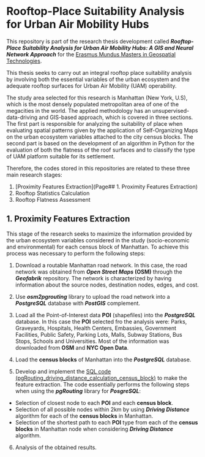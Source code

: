 # Rooftop-Place Suitability Analysis for Urban Air Mobility Hubs
This repository is part of the research thesis development called **_Rooftop-Place Suitability Analysis for Urban Air Mobility Hubs: A GIS and Neural Network Approach_** for the [Erasmus Mundus Masters in Geospatial Technologies](http://mastergeotech.info/).

This thesis seeks to carry out an integral rooftop place suitability analysis by involving both the essential variables of the urban ecosystem and the adequate rooftop surfaces for Urban Air Mobility (UAM) operability.

The study area selected for this research is Manhattan (New York, U.S), which is the most densely populated metropolitan area of one of the megacities in the world. The applied methodology has an unsupervised-data-driving and GIS-based approach, which is covered in three sections. The first part is responsible for analyzing the suitability of place when evaluating spatial patterns given by the application of Self-Organizing Maps on the urban ecosystem variables attached to the city census blocks. The second part is based on the development of an algorithm in Python for the evaluation of both the flatness of the roof surfaces and to classify the type of UAM platform suitable for its settlement.

Therefore, the codes stored in this repositories are related to these three main research stages:
1. [Proximity Features Extraction](Page## 1. Proximity Features Extraction)
2. Rooftop Statistics Calculation
3. Rooftop Flatness Assessment

## 1. Proximity Features Extraction

This stage of the research seeks to maximize the information provided by the urban ecosystem variables considered in the study (socio-economic and environmental) for each census block of Manhattan. To achieve this process was necessary to perform the following steps:
1. Download a routable Manhattan road network. In this case, the road network was obtained from **_Open Street Maps_ (OSM)**  through the **_Geofabrik_** repository. The network is characterized by having information about the source nodes, destination nodes, edges, and cost.

2. Use **_osm2pgrouting_** library to upload the road network into a **_PostgreSQL_** database with **_PostGIS_** complement.

3. Load all the Point-of-Interest data **POI** (shapefiles) into the **_PostgreSQL_** database. In this case the **POI** selected fro the analysis were: Parks, Graveyards, Hospitals, Health Centers, Embassies, Government Facilities, Public Safety, Parking Lots, Malls, Subway Stations, Bus Stops, Schools and Universities. Most of the information was downloaded from **OSM** and **NYC Open Data**.

4. Load the **census blocks** of Manhattan into the **_PostgreSQL_** database.

5. Develop and implement the [SQL code (pgRouting_driving_distance_calculation_census_block)](Code_Pgrouting_Driving_Distance_Calculation_Census_Blocks.sql) to make the feature extraction. The code essentially performs the following steps when using the **_pgRouting_** library for **_PosgreSQL_**:
-	Selection of closest node to each **POI** and each **census block**.
-	Selection of all possible nodes within 2km by using **_Driving Distance_** algorithm for each of the **census blocks** in Manhattan.
-	Selection of the shortest path to each **POI** type from each of the **census blocks** in Manhattan node when considering **_Driving Distance_** algorithm.

6. Analysis of the obtained results.
